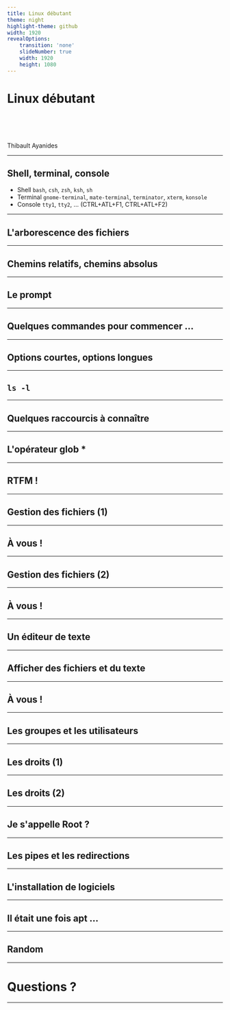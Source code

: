 ```yaml
---
title: Linux débutant
theme: night
highlight-theme: github
width: 1920
revealOptions:
    transition: 'none'
    slideNumber: true
    width: 1920
    height: 1080
---
```


# Linux débutant

<br/>
<br/>
<br/>

Thibault Ayanides

---

## Shell, terminal, console

* Shell
    `bash`, `csh`, `zsh`, `ksh`, `sh`
* Terminal
    `gnome-terminal`, `mate-terminal`, `terminator`, `xterm`, `konsole`
* Console
    `tty1`, `tty2`, ... (CTRL+ATL+F1, CTRL+ATL+F2)

---

## L'arborescence des fichiers

---

## Chemins relatifs, chemins absolus

---

## Le prompt

---

## Quelques commandes pour commencer ...

---

## Options courtes, options longues

--- 

## `ls -l`

---

## Quelques raccourcis à connaître

---

## L'opérateur glob *

---

## RTFM !

---

## Gestion des fichiers (1)

---

## À vous !

---

## Gestion des fichiers (2)

---

## À vous !

---

## Un éditeur de texte

---

## Afficher des fichiers et du texte

---

## À vous !

---

## Les groupes et les utilisateurs

---

## Les droits (1)

---

## Les droits (2)

---

## Je s'appelle Root ?

---

## Les pipes et les redirections

---

## L'installation de logiciels

---

## Il était une fois apt ...

---

## Random

---

# Questions ?

---